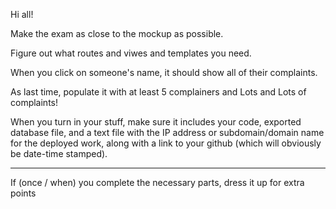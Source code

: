 Hi all!

Make the exam as close to the mockup as possible.

Figure out what routes and viwes and templates you need.

When you click on someone's name, it should show all of their complaints.

As last time, populate it with at least 5 complainers and Lots and Lots of complaints!

When you turn in your stuff, make sure it includes your code, exported database file, and a text file with the IP address or subdomain/domain name for the deployed work, along with a link to your github (which will obviously be date-time stamped).

---

If (once / when) you complete the necessary parts, dress it up for extra points